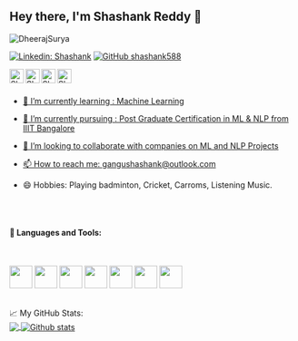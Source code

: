 ## Hey there, I'm Shashank Reddy 🙏
<p align="left"> <img src="https://komarev.com/ghpvc/?username=DheerajSurya&label=Views&color=blue&style=plastic" alt="DheerajSurya" /> </p>

[![Linkedin: Shashank](https://img.shields.io/badge/ShashankReddy-blue?style=flat-square&logo=Linkedin&logoColor=white&link=https://https://www.linkedin.com/in/shashank-reddy)](https://www.linkedin.com/in/shashank-reddy)
[![GitHub shashank588](https://img.shields.io/github/followers/shashank588?label=follow&style=social)](https://github.com/shashank588)


<a href="https://www.linkedin.com/in/shashank-reddy"> 
  <img align="left" alt="Shashank's LinkedIn" width="25px" src="https://cdn.jsdelivr.net/npm/simple-icons@v3/icons/linkedin.svg" />
</a>
<a href="https://github.com/shashank588">
  <img align="left" alt="Shashank's Github" width="25" src="https://cdn.jsdelivr.net/npm/simple-icons@v3/icons/github.svg" />
</a>
<a href="+91-9700588533">
  <img align="left" alt="Shashank's Telegram" width="25px" src="https://cdn.jsdelivr.net/npm/simple-icons@v3/icons/telegram.svg" />
</a>
<a href="https://www.instagram.com/shashank_banti">
  <img align="left" alt="Shashank's Instagram" width="25px" src="https://cdn.jsdelivr.net/npm/simple-icons@v3/icons/instagram.svg" />
  
 <br>
<br>
  
- 🔭 I’m currently learning : Machine Learning
- 🌱 I’m currently pursuing : Post Graduate Certification in ML & NLP from IIIT Bangalore 
- 👯 I’m looking to collaborate with companies on ML and NLP Projects
- 📫 How to reach me: gangushashank@outlook.com
- 😄 Hobbies: Playing badminton, Cricket, Carroms, Listening Music.

  <br>
  
  <br>



#### 🧰 Languages and Tools:
<br>

<code><img height="40" src="https://upload.wikimedia.org/wikipedia/commons/e/ed/Pandas_logo.svg"></code>
<code><img height="40" src="https://upload.wikimedia.org/wikipedia/commons/c/c3/Python-logo-notext.svg"></code> 
<code><img height="40" src="https://upload.wikimedia.org/wikipedia/commons/3/31/NumPy_logo_2020.svg"></code>
<code><img height="40" src="https://upload.wikimedia.org/wikipedia/en/5/56/Matplotlib_logo.svg"></code>
<code><img height="40" src="https://pngimg.com/uploads/mysql/mysql_PNG35.png"></code>
<code><img height="40" src="https://upload.wikimedia.org/wikipedia/commons/0/05/Scikit_learn_logo_small.svg"></code>
<code><img height="40" src="https://upload.wikimedia.org/wikipedia/commons/3/37/Plotly-logo-01-square.png"></code>

<br>
📈 My GitHub Stats:
  <br>
  <a href="https://github.com/shashank588">
  <img align="center" src="https://github-readme-stats.vercel.app/api/top-langs/?username=shashank588&theme=default&hide_langs_below=1" />
</a>
<a href="https://github.com/shashank588">
 <img align="center" src="https://github-readme-stats.vercel.app/api?username=shashank588&show_icons=true&theme=default&line_height=27" alt="Github stats"/>
</a>


<div align="center">
  
  
</div>
